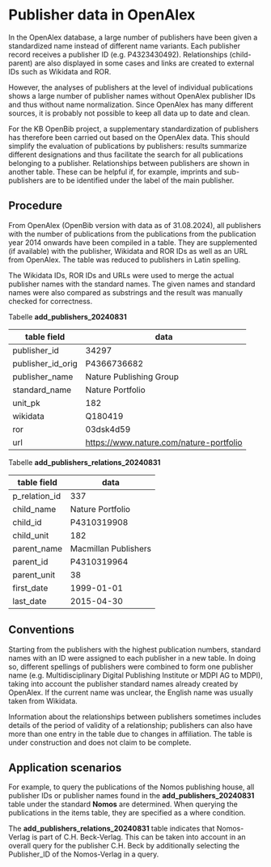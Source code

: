 # Publisher data in OpenAlex

In the OpenAlex database, a large number of publishers have been given a standardized name instead of different name variants. Each publisher record receives a publisher ID (e.g. P4323430492). 
Relationships (child-parent) are also displayed in some cases and links are created to external IDs such as Wikidata and ROR.

However, the analyses of publishers at the level of individual publications shows a large number of publisher names without OpenAlex publisher IDs and thus without name normalization. Since OpenAlex has many different sources, it is probably not possible to keep all data up to date and clean.

For the KB OpenBib project, a supplementary standardization of publishers has therefore been carried out based on the OpenAlex data. This should simplify the evaluation of publications by publishers: results summarize different designations and thus facilitate the search for all publications belonging to a publisher. 
Relationships between publishers are shown in another table. These can be helpful if, for example, imprints and sub-publishers are to be identified under the label of the main publisher.

## Procedure 

From OpenAlex (OpenBib version with data as of 31.08.2024), all publishers with the number of publications from the publications from the publication year 2014 onwards have been compiled in a table. They are supplemented (if available) with the publisher, Wikidata and ROR IDs as well as an URL from OpenAlex. 
The table was reduced to publishers in Latin spelling. 

The Wikidata IDs, ROR IDs and URLs were used to merge the actual publisher names with the standard names. The given names and standard names were also compared as substrings and the result was manually checked for correctness.

Tabelle **add_publishers_20240831** 

| table field       | data                                    |
|-------------------|-----------------------------------------|
| publisher_id      | 34297                                   |
| publisher_id_orig | P4366736682                             |
| publisher_name    | Nature Publishing Group                 |
| standard_name     | Nature Portfolio                        |
| unit_pk           | 182                                     |
| wikidata          | Q180419                                 |
| ror               | 03dsk4d59                               |
| url               | https://www.nature.com/nature-portfolio |

Tabelle **add_publishers_relations_20240831** 

| table field       | data                              |
|-------------------|-----------------------------------|
| p_relation_id     | 337                               |
| child_name        | Nature Portfolio                  |
| child_id          | P4310319908                       |
| child_unit        | 182                               |
| parent_name       | Macmillan Publishers              |
| parent_id         | P4310319964                       |
| parent_unit       | 38                                |
| first_date        | 1999-01-01                        |
| last_date         | 2015-04-30                        |

## Conventions

Starting from the publishers with the highest publication numbers, standard names with an ID were assigned to each publisher in a new table. 
In doing so, different spellings of publishers were combined to form one publisher name (e.g. Multidisciplinary Digital Publishing Institute or MDPI AG to MDPI), taking into account the publisher standard names already created by OpenAlex. 
If the current name was unclear, the English name was usually taken from Wikidata.

Information about the relationships between publishers sometimes includes details of the period of validity of a relationship; publishers can also have more than one entry in the table due to changes in affiliation. The table is under construction and does not claim to be complete.

## Application scenarios

For example, to query the publications of the Nomos publishing house, all publisher IDs or publisher names found in the **add_publishers_20240831** table under the standard **Nomos** are determined. When querying the publications in the items table, they are specified as a where condition.

The **add_publishers_relations_20240831** table indicates that Nomos-Verlag is part of C.H. Beck-Verlag. This can be taken into account in an overall query for the publisher C.H. Beck by additionally selecting the Publisher_ID of the Nomos-Verlag in a query.